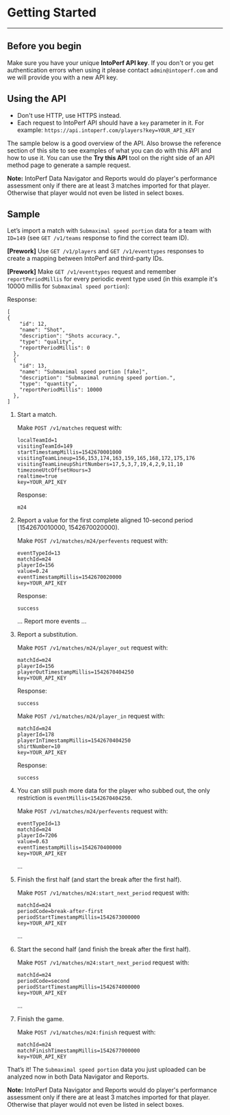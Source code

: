 # Getting Started
---

## Before you begin

Make sure you have your unique **IntoPerf API key**. If you don't or you get authentication errors when using it please contact ```admin@intoperf.com``` and we will provide you with a new API key.

## Using the API

* Don't use HTTP, use HTTPS instead.
* Each request to IntoPerf API should have a ```key``` parameter in it. For example: ```https://api.intoperf.com/players?key=YOUR_API_KEY```

The sample below is a good overview of the API. Also browse the reference section of this site to see examples of what you can do with this API and how to use it. You can use the **Try this API** tool on the right side of an API method page to generate a sample request.

**Note:** IntoPerf Data Navigator and Reports would do player's performance assessment only if there are at least 3 matches imported for that player. Otherwise that player would not even be listed in select boxes.

## Sample

Let’s import a match with ```Submaximal speed portion``` data for a team with ```ID=149``` (see ```GET /v1/teams``` response to find the correct team ID).

**[Prework]** Use ```GET /v1/players``` and ```GET /v1/eventtypes``` responses to create a mapping between IntoPerf and third-party IDs.

**[Prework]** Make ```GET /v1/eventtypes``` request and remember ```reportPeriodMillis``` for every periodic event type used (in this example it's 10000 millis for ```Submaximal speed portion```):

Response:

```
[
{
    "id": 12,
    "name": "Shot",
    "description": "Shots accuracy.",
    "type": "quality",
    "reportPeriodMillis": 0
  },
  {
    "id": 13,
    "name": "Submaximal speed portion [fake]",
    "description": "Submaximal running speed portion.",
    "type": "quantity",
    "reportPeriodMillis": 10000
  },
]
```

1.  Start a match.

    Make ```POST /v1/matches``` request with:

    ```
    localTeamId=1
    visitingTeamId=149
    startTimestampMillis=1542670001000
    visitingTeamLineup=156,153,174,163,159,165,168,172,175,176
    visitingTeamLineupShirtNumbers=17,5,3,7,19,4,2,9,11,10
    timezoneUtcOffsetHours=3
    realtime=true
    key=YOUR_API_KEY
    ```
    
    Response:
    
    ```
    m24
    ```

1. Report a value for the first complete aligned 10-second period [1542670010000, 1542670020000).

    Make ```POST /v1/matches/m24/perfevents``` request with:

    ```
    eventTypeId=13
    matchId=m24
    playerId=156
    value=0.24
    eventTimestampMillis=1542670020000
    key=YOUR_API_KEY
    ```
    
    Response:
    
    ```
    success
    ```

    ... Report more events ...

1. Report a substitution.

    Make ```POST /v1/matches/m24/player_out``` request with:
    
    ```
    matchId=m24
    playerId=156
    playerOutTimestampMillis=1542670404250
    key=YOUR_API_KEY
    ```

    Response:
    
    ```
    success
    ```
    
    Make ```POST /v1/matches/m24/player_in``` request with:
    
    ```
    matchId=m24
    playerId=178
    playerInTimestampMillis=1542670404250
    shirtNumber=10
    key=YOUR_API_KEY
    
    ```

    Response:
    
    ```
    success
    ```

1.  You can still push more data for the player who subbed out, the only restriction is ```eventMillis<1542670404250```.

    Make ```POST /v1/matches/m24/perfevents``` request with:
    
    ```
    eventTypeId=13
    matchId=m24
    playerId=7206
    value=0.63
    eventTimestampMillis=1542670400000
    key=YOUR_API_KEY
    ```

    …

1.  Finish the first half (and start the break after the first half).
    
    Make ```POST /v1/matches/m24:start_next_period``` request with:
    
    ```
    matchId=m24
    periodCode=break-after-first
    periodStartTimestampMillis=1542673000000
    key=YOUR_API_KEY
    ```
    
    ...
    
1.  Start the second half (and finish the break after the first half).

    Make ```POST /v1/matches/m24:start_next_period``` request with:
    
    ```
    matchId=m24
    periodCode=second
    periodStartTimestampMillis=1542674000000
    key=YOUR_API_KEY
    ```
    
    ...
    
1.  Finish the game.

    Make ```POST /v1/matches/m24:finish``` request with:
    
    ```
    matchId=m24
    matchFinishTimestampMillis=1542677000000
    key=YOUR_API_KEY
    ```

That’s it! The `Submaximal speed portion` data you just uploaded can be analyzed now in both Data Navigator and Reports.

**Note:** IntoPerf Data Navigator and Reports would do player's performance assessment only if there are at least 3 matches imported for that player. Otherwise that player would not even be listed in select boxes.